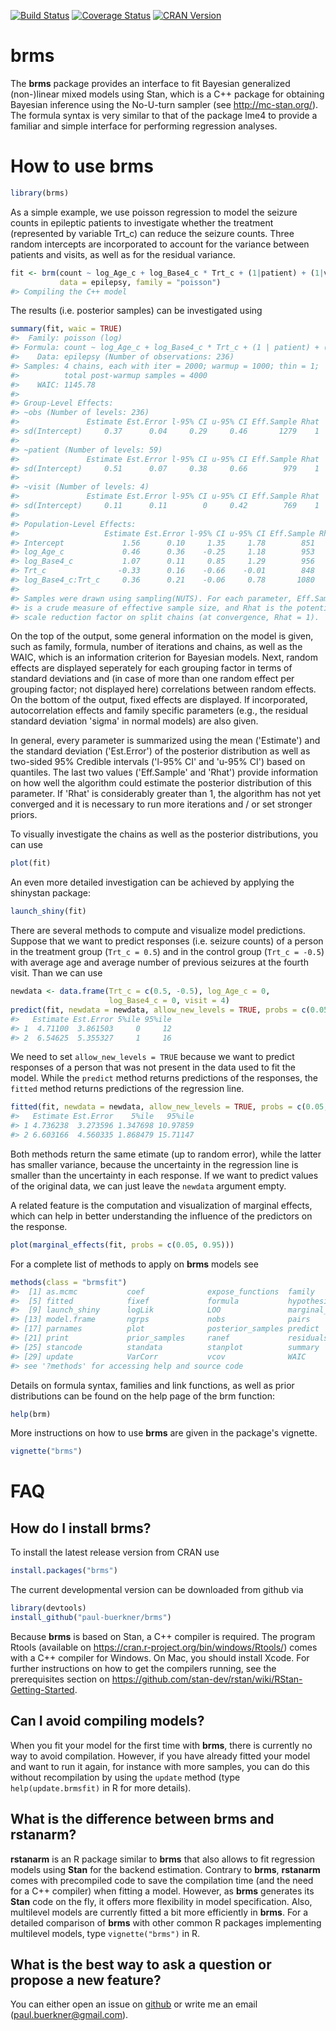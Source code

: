 <!-- README.md is generated from README.Rmd. Please edit that file -->
[![Build Status](https://travis-ci.org/paul-buerkner/brms.svg?branch=master)](https://travis-ci.org/paul-buerkner/brms) [![Coverage Status](https://codecov.io/github/paul-buerkner/brms/coverage.svg?branch=master)](https://codecov.io/github/paul-buerkner/brms?branch=master) [![CRAN Version](http://www.r-pkg.org/badges/version/brms)](http://cran.r-project.org/package=brms)

brms
====

The <b>brms</b> package provides an interface to fit Bayesian generalized (non-)linear mixed models using Stan, which is a C++ package for obtaining Bayesian inference using the No-U-turn sampler (see <http://mc-stan.org/>). The formula syntax is very similar to that of the package lme4 to provide a familiar and simple interface for performing regression analyses.

<!--

-->
How to use brms
===============

``` r
library(brms)
```

As a simple example, we use poisson regression to model the seizure counts in epileptic patients to investigate whether the treatment (represented by variable Trt\_c) can reduce the seizure counts. Three random intercepts are incorporated to account for the variance between patients and visits, as well as for the residual variance.

``` r
fit <- brm(count ~ log_Age_c + log_Base4_c * Trt_c + (1|patient) + (1|visit) + (1|obs), 
           data = epilepsy, family = "poisson")
#> Compiling the C++ model
```

The results (i.e. posterior samples) can be investigated using

``` r
summary(fit, waic = TRUE) 
#>  Family: poisson (log) 
#> Formula: count ~ log_Age_c + log_Base4_c * Trt_c + (1 | patient) + (1 | visit) + (1 | obs) 
#>    Data: epilepsy (Number of observations: 236) 
#> Samples: 4 chains, each with iter = 2000; warmup = 1000; thin = 1; 
#>          total post-warmup samples = 4000
#>    WAIC: 1145.78
#>  
#> Group-Level Effects: 
#> ~obs (Number of levels: 236) 
#>               Estimate Est.Error l-95% CI u-95% CI Eff.Sample Rhat
#> sd(Intercept)     0.37      0.04     0.29     0.46       1279    1
#> 
#> ~patient (Number of levels: 59) 
#>               Estimate Est.Error l-95% CI u-95% CI Eff.Sample Rhat
#> sd(Intercept)     0.51      0.07     0.38     0.66        979    1
#> 
#> ~visit (Number of levels: 4) 
#>               Estimate Est.Error l-95% CI u-95% CI Eff.Sample Rhat
#> sd(Intercept)     0.11      0.11        0     0.42        769    1
#> 
#> Population-Level Effects: 
#>                   Estimate Est.Error l-95% CI u-95% CI Eff.Sample Rhat
#> Intercept             1.56      0.10     1.35     1.78        851    1
#> log_Age_c             0.46      0.36    -0.25     1.18        953    1
#> log_Base4_c           1.07      0.11     0.85     1.29        956    1
#> Trt_c                -0.33      0.16    -0.66    -0.01        848    1
#> log_Base4_c:Trt_c     0.36      0.21    -0.06     0.78       1080    1
#> 
#> Samples were drawn using sampling(NUTS). For each parameter, Eff.Sample 
#> is a crude measure of effective sample size, and Rhat is the potential 
#> scale reduction factor on split chains (at convergence, Rhat = 1).
```

On the top of the output, some general information on the model is given, such as family, formula, number of iterations and chains, as well as the WAIC, which is an information criterion for Bayesian models. Next, random effects are displayed seperately for each grouping factor in terms of standard deviations and (in case of more than one random effect per grouping factor; not displayed here) correlations between random effects. On the bottom of the output, fixed effects are displayed. If incorporated, autocorrelation effects and family specific parameters (e.g., the residual standard deviation 'sigma' in normal models) are also given.

In general, every parameter is summarized using the mean ('Estimate') and the standard deviation ('Est.Error') of the posterior distribution as well as two-sided 95% Credible intervals ('l-95% CI' and 'u-95% CI') based on quantiles. The last two values ('Eff.Sample' and 'Rhat') provide information on how well the algorithm could estimate the posterior distribution of this parameter. If 'Rhat' is considerably greater than 1, the algorithm has not yet converged and it is necessary to run more iterations and / or set stronger priors.

To visually investigate the chains as well as the posterior distributions, you can use

``` r
plot(fit) 
```

An even more detailed investigation can be achieved by applying the shinystan package:

``` r
launch_shiny(fit) 
```

There are several methods to compute and visualize model predictions. Suppose that we want to predict responses (i.e. seizure counts) of a person in the treatment group (`Trt_c = 0.5`) and in the control group (`Trt_c = -0.5`) with average age and average number of previous seizures at the fourth visit. Than we can use

``` r
newdata <- data.frame(Trt_c = c(0.5, -0.5), log_Age_c = 0, 
                      log_Base4_c = 0, visit = 4)
predict(fit, newdata = newdata, allow_new_levels = TRUE, probs = c(0.05, 0.95))
#>   Estimate Est.Error 5%ile 95%ile
#> 1  4.71100  3.861503     0     12
#> 2  6.54625  5.355327     1     16
```

We need to set `allow_new_levels = TRUE` because we want to predict responses of a person that was not present in the data used to fit the model. While the `predict` method returns predictions of the responses, the `fitted` method returns predictions of the regression line.

``` r
fitted(fit, newdata = newdata, allow_new_levels = TRUE, probs = c(0.05, 0.95))
#>   Estimate Est.Error    5%ile   95%ile
#> 1 4.736238  3.273596 1.347698 10.97859
#> 2 6.603166  4.560335 1.868479 15.71147
```

Both methods return the same etimate (up to random error), while the latter has smaller variance, because the uncertainty in the regression line is smaller than the uncertainty in each response. If we want to predict values of the original data, we can just leave the `newdata` argument empty.

A related feature is the computation and visualization of marginal effects, which can help in better understanding the influence of the predictors on the response.

``` r
plot(marginal_effects(fit, probs = c(0.05, 0.95)))
```

For a complete list of methods to apply on <b>brms</b> models see

``` r
methods(class = "brmsfit") 
#>  [1] as.mcmc           coef              expose_functions  family           
#>  [5] fitted            fixef             formula           hypothesis       
#>  [9] launch_shiny      logLik            LOO               marginal_effects 
#> [13] model.frame       ngrps             nobs              pairs            
#> [17] parnames          plot              posterior_samples predict          
#> [21] print             prior_samples     ranef             residuals        
#> [25] stancode          standata          stanplot          summary          
#> [29] update            VarCorr           vcov              WAIC             
#> see '?methods' for accessing help and source code
```

Details on formula syntax, families and link functions, as well as prior distributions can be found on the help page of the brm function:

``` r
help(brm) 
```

More instructions on how to use <b>brms</b> are given in the package's vignette.

``` r
vignette("brms") 
```

FAQ
===

How do I install brms?
----------------------

To install the latest release version from CRAN use

``` r
install.packages("brms")
```

The current developmental version can be downloaded from github via

``` r
library(devtools)
install_github("paul-buerkner/brms")
```

Because <b>brms</b> is based on Stan, a C++ compiler is required. The program Rtools (available on <https://cran.r-project.org/bin/windows/Rtools/>) comes with a C++ compiler for Windows. On Mac, you should install Xcode. For further instructions on how to get the compilers running, see the prerequisites section on <https://github.com/stan-dev/rstan/wiki/RStan-Getting-Started>.

Can I avoid compiling models?
-----------------------------

When you fit your model for the first time with <b>brms</b>, there is currently no way to avoid compilation. However, if you have already fitted your model and want to run it again, for instance with more samples, you can do this without recompilation by using the `update` method (type `help(update.brmsfit)` in R for more details).

What is the difference between brms and rstanarm?
-------------------------------------------------

<b>rstanarm</b> is an R package similar to <b>brms</b> that also allows to fit regression models using <b>Stan</b> for the backend estimation. Contrary to <b>brms</b>, <b>rstanarm</b> comes with precompiled code to save the compilation time (and the need for a C++ compiler) when fitting a model. However, as <b>brms</b> generates its <b>Stan</b> code on the fly, it offers more flexibility in model specification. Also, multilevel models are currently fitted a bit more efficiently in <b>brms</b>. For a detailed comparison of <b>brms</b> with other common R packages implementing multilevel models, type `vignette("brms")` in R.

What is the best way to ask a question or propose a new feature?
----------------------------------------------------------------

You can either open an issue on [github](https://github.com/paul-buerkner/brms) or write me an email (<paul.buerkner@gmail.com>).

